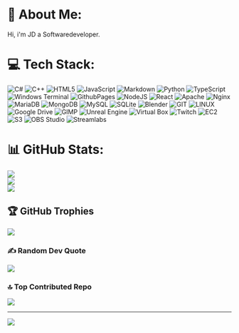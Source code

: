 # 💫 About Me:
Hi, i'm JD a Softwaredeveloper.

# 💻 Tech Stack:
![C#](https://img.shields.io/badge/c%23-%23239120.svg?style=for-the-badge&logo=c-sharp&logoColor=white) ![C++](https://img.shields.io/badge/-C++-blue?style=for-the-badge&logo=cplusplus) ![HTML5](https://img.shields.io/badge/html5-%23E34F26.svg?style=for-the-badge&logo=html5&logoColor=white) ![JavaScript](https://img.shields.io/badge/javascript-%23323330.svg?style=for-the-badge&logo=javascript&logoColor=%23F7DF1E) ![Markdown](https://img.shields.io/badge/markdown-%23000000.svg?style=for-the-badge&logo=markdown&logoColor=white) ![Python](https://img.shields.io/badge/Python-%23E34F26?style=for-the-badge&logo=python&logoColor=%233776AB) ![TypeScript](https://img.shields.io/badge/typescript-%23007ACC.svg?style=for-the-badge&logo=typescript&logoColor=white) ![Windows Terminal](https://img.shields.io/badge/Windows%20Terminal-%234D4D4D.svg?style=for-the-badge&logo=windows-terminal&logoColor=white) ![GithubPages](https://img.shields.io/badge/github%20pages-121013?style=for-the-badge&logo=github&logoColor=white) ![NodeJS](https://img.shields.io/badge/node.js-6DA55F?style=for-the-badge&logo=node.js&logoColor=white) ![React](https://img.shields.io/badge/react-%2320232a.svg?style=for-the-badge&logo=react&logoColor=%2361DAFB) ![Apache](https://img.shields.io/badge/apache-%23D42029.svg?style=for-the-badge&logo=apache&logoColor=white) ![Nginx](https://img.shields.io/badge/nginx-%23009639.svg?style=for-the-badge&logo=nginx&logoColor=white) ![MariaDB](https://img.shields.io/badge/MariaDB-003545?style=for-the-badge&logo=mariadb&logoColor=white) ![MongoDB](https://img.shields.io/badge/MongoDB-%234ea94b.svg?style=for-the-badge&logo=mongodb&logoColor=white) ![MySQL](https://img.shields.io/badge/mysql-%2300000f.svg?style=for-the-badge&logo=mysql&logoColor=white) ![SQLite](https://img.shields.io/badge/sqlite-%2307405e.svg?style=for-the-badge&logo=sqlite&logoColor=white) ![Blender](https://img.shields.io/badge/blender-%23F5792A.svg?style=for-the-badge&logo=blender&logoColor=white) ![GIT](https://img.shields.io/badge/Git-fc6d26?style=for-the-badge&logo=git&logoColor=white) ![LINUX](https://img.shields.io/badge/Linux-FCC624?style=for-the-badge&logo=linux&logoColor=black) ![Google Drive](https://img.shields.io/badge/GoogleDrive-%2320232a?style=for-the-badge&logo=googledrive) ![GIMP](https://img.shields.io/badge/Gimp-%235C5543?style=for-the-badge&logo=gimp) ![Unreal Engine](https://img.shields.io/badge/Unreal_Engine-%230E1128?style=for-the-badge&logo=unrealengine) ![Virtual Box](https://img.shields.io/badge/Virtualbox-%23183A61?style=for-the-badge&logo=virtualbox) ![Twitch](https://img.shields.io/badge/Twitch-white?style=for-the-badge&logo=twitch&logoColor=%239146FF) ![EC2](https://img.shields.io/badge/Amazon_EC2-blue?style=for-the-badge&logo=amazonec2&logoColor=%23FF9900) ![S3](https://img.shields.io/badge/Amazon_S3-orange?style=for-the-badge&logo=amazons3&logoColor=%23569A31) ![OBS Studio](https://img.shields.io/badge/OBS_Studio-%23302E31?style=for-the-badge&logo=obsstudio)
 ![Streamlabs](https://img.shields.io/badge/Streamlabs-%23269986?style=for-the-badge&logo=streamlabs&logoColor=%2380F5D2)

# 📊 GitHub Stats:
![](https://github-readme-stats.vercel.app/api?username=Zerrelius&theme=dark&hide_border=false&include_all_commits=true&count_private=true)<br/>
![](https://github-readme-streak-stats.herokuapp.com/?user=Zerrelius&theme=dark&hide_border=false)<br/>
![](https://github-readme-stats.vercel.app/api/top-langs/?username=Zerrelius&theme=dark&hide_border=false&include_all_commits=true&count_private=true&layout=compact)

## 🏆 GitHub Trophies
![](https://github-profile-trophy.vercel.app/?username=Zerrelius&theme=onedark&no-frame=false&no-bg=true&margin-w=4)

### ✍️ Random Dev Quote
![](https://quotes-github-readme.vercel.app/api?type=horizontal&theme=dark)

### 🔝 Top Contributed Repo
![](https://github-contributor-stats.vercel.app/api?username=Zerrelius&limit=5&theme=dark&combine_all_yearly_contributions=true)

---
[![](https://visitcount.itsvg.in/api?id=Zerrelius&icon=0&color=1)](https://visitcount.itsvg.in)